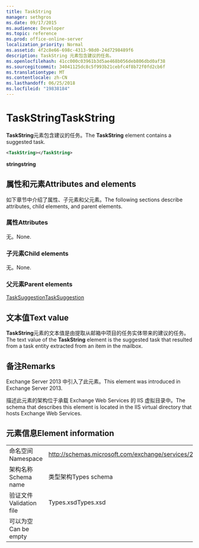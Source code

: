 ```yaml
---
title: TaskString
manager: sethgros
ms.date: 09/17/2015
ms.audience: Developer
ms.topic: reference
ms.prod: office-online-server
localization_priority: Normal
ms.assetid: 4f2c8e66-698c-4313-98d0-24d7298489f6
description: TaskString 元素包含建议的任务。
ms.openlocfilehash: 41cc000c03961b3d5ae468b056deb806dbd0af38
ms.sourcegitcommit: 34041125dc8c5f993b21cebfc4f8b72f0fd2cb6f
ms.translationtype: MT
ms.contentlocale: zh-CN
ms.lasthandoff: 06/25/2018
ms.locfileid: "19838184"
---
```

# <a name="taskstring"></a><span data-ttu-id="c5e9b-103">TaskString</span><span class="sxs-lookup"><span data-stu-id="c5e9b-103">TaskString</span></span>

<span data-ttu-id="c5e9b-104">**TaskString**元素包含建议的任务。</span><span class="sxs-lookup"><span data-stu-id="c5e9b-104">The **TaskString** element contains a suggested task.</span></span> 
  
```XML
<TaskString></TaskString>
```

<span data-ttu-id="c5e9b-105">**string**</span><span class="sxs-lookup"><span data-stu-id="c5e9b-105">**string**</span></span>

## <a name="attributes-and-elements"></a><span data-ttu-id="c5e9b-106">属性和元素</span><span class="sxs-lookup"><span data-stu-id="c5e9b-106">Attributes and elements</span></span>

<span data-ttu-id="c5e9b-107">如下章节中介绍了属性、子元素和父元素。</span><span class="sxs-lookup"><span data-stu-id="c5e9b-107">The following sections describe attributes, child elements, and parent elements.</span></span>
  
### <a name="attributes"></a><span data-ttu-id="c5e9b-108">属性</span><span class="sxs-lookup"><span data-stu-id="c5e9b-108">Attributes</span></span>

<span data-ttu-id="c5e9b-109">无。</span><span class="sxs-lookup"><span data-stu-id="c5e9b-109">None.</span></span>
  
### <a name="child-elements"></a><span data-ttu-id="c5e9b-110">子元素</span><span class="sxs-lookup"><span data-stu-id="c5e9b-110">Child elements</span></span>

<span data-ttu-id="c5e9b-111">无。</span><span class="sxs-lookup"><span data-stu-id="c5e9b-111">None.</span></span>
  
### <a name="parent-elements"></a><span data-ttu-id="c5e9b-112">父元素</span><span class="sxs-lookup"><span data-stu-id="c5e9b-112">Parent elements</span></span>

[<span data-ttu-id="c5e9b-113">TaskSuggestion</span><span class="sxs-lookup"><span data-stu-id="c5e9b-113">TaskSuggestion</span></span>](tasksuggestion.md)
  
## <a name="text-value"></a><span data-ttu-id="c5e9b-114">文本值</span><span class="sxs-lookup"><span data-stu-id="c5e9b-114">Text value</span></span>

<span data-ttu-id="c5e9b-115">**TaskString**元素的文本值是由提取从邮箱中项目的任务实体带来的建议的任务。</span><span class="sxs-lookup"><span data-stu-id="c5e9b-115">The text value of the **TaskString** element is the suggested task that resulted from a task entity extracted from an item in the mailbox.</span></span> 
  
## <a name="remarks"></a><span data-ttu-id="c5e9b-116">备注</span><span class="sxs-lookup"><span data-stu-id="c5e9b-116">Remarks</span></span>

<span data-ttu-id="c5e9b-117">Exchange Server 2013 中引入了此元素。</span><span class="sxs-lookup"><span data-stu-id="c5e9b-117">This element was introduced in Exchange Server 2013.</span></span>
  
<span data-ttu-id="c5e9b-118">描述此元素的架构位于承载 Exchange Web Services 的 IIS 虚拟目录中。</span><span class="sxs-lookup"><span data-stu-id="c5e9b-118">The schema that describes this element is located in the IIS virtual directory that hosts Exchange Web Services.</span></span>
  
## <a name="element-information"></a><span data-ttu-id="c5e9b-119">元素信息</span><span class="sxs-lookup"><span data-stu-id="c5e9b-119">Element information</span></span>

|||
|:-----|:-----|
|<span data-ttu-id="c5e9b-120">命名空间</span><span class="sxs-lookup"><span data-stu-id="c5e9b-120">Namespace</span></span>  <br/> |http://schemas.microsoft.com/exchange/services/2006/types  <br/> |
|<span data-ttu-id="c5e9b-121">架构名称</span><span class="sxs-lookup"><span data-stu-id="c5e9b-121">Schema name</span></span>  <br/> |<span data-ttu-id="c5e9b-122">类型架构</span><span class="sxs-lookup"><span data-stu-id="c5e9b-122">Types schema</span></span>  <br/> |
|<span data-ttu-id="c5e9b-123">验证文件</span><span class="sxs-lookup"><span data-stu-id="c5e9b-123">Validation file</span></span>  <br/> |<span data-ttu-id="c5e9b-124">Types.xsd</span><span class="sxs-lookup"><span data-stu-id="c5e9b-124">Types.xsd</span></span>  <br/> |
|<span data-ttu-id="c5e9b-125">可以为空</span><span class="sxs-lookup"><span data-stu-id="c5e9b-125">Can be empty</span></span>  <br/> ||
   

